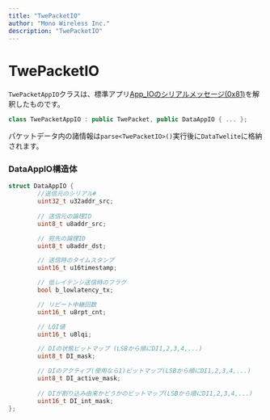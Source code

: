 ```yaml
---
title: "TwePacketIO"
author: "Mono Wireless Inc."
description: "TwePacketIO"
---
```

# TwePacketIO

`TwePacketAppIO`クラスは、標準アプリ[App\_IOのシリアルメッセージ(0x81)](https://wings.twelite.info/how-to-use/parent-mode/receive-message/app\_io)を解釈したものです。

```cpp
class TwePacketAppIO : public TwePacket, public DataAppIO { ... };
```

パケットデータ内の諸情報は`parse<TwePacketIO>()`実行後に`DataTwelite`に格納されます。



### DataAppIO構造体

```cpp
struct DataAppIO {
		//送信元のシリアル#
		uint32_t u32addr_src;
		
		// 送信元の論理ID
		uint8_t u8addr_src;

		// 宛先の論理ID
		uint8_t u8addr_dst;

		// 送信時のタイムスタンプ
		uint16_t u16timestamp;

		// 低レイテンシ送信時のフラグ
		bool b_lowlatency_tx;

		// リピート中継回数
		uint16_t u8rpt_cnt;

		// LQI値
		uint16_t u8lqi;

		// DIの状態ビットマップ (LSBから順にDI1,2,3,4,...)
		uint8_t DI_mask;

		// DIのアクティブ(使用なら1)ビットマップ(LSBから順にDI1,2,3,4,...)
		uint8_t DI_active_mask;
		
		// DIが割り込み由来かどうかのビットマップ(LSBから順にDI1,2,3,4,...)
		uint16_t DI_int_mask;
};
```
